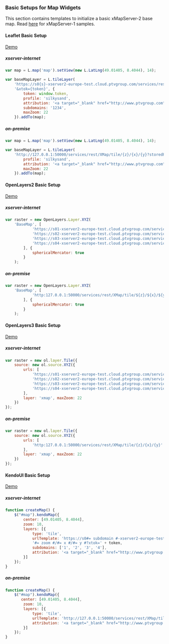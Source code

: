 ### Basic Setups for Map Widgets

This section contains templates to initialize a basic xMapServer-2 base map. Read [here](https://github.com/ptv-logistics/xserverjs/tree/master/boilerplate/xmap-1) for xMapServer-1 samples.

#### Leaflet Basic Setup

[Demo](https://ptv-logistics.github.io/xserverjs/boilerplate/Leaflet.1.0.html)

##### xserver-internet

```javascript
var map = L.map('map').setView(new L.LatLng(49.01405, 8.4044), 14);

var baseMapLayer = L.tileLayer(
    'https://s0{s}-xserver2-europe-test.cloud.ptvgroup.com/services/rest/XMap/tile/{z}/{x}/{y}?storedProfile={profile}' +
    '&xtok={token}', {
        token: window.token,
        profile: 'silkysand',
      	attribution: '<a target="_blank" href="http://www.ptvgroup.com">PTV</a>, HERE',
        subdomains: '1234',
        maxZoom: 22
    }).addTo(map);  
```

##### on-premise

```javascript
var map = L.map('map').setView(new L.LatLng(49.01405, 8.4044), 14);

var baseMapLayer = L.tileLayer(
    'http://127.0.0.1:50000/services/rest/XMap/tile/{z}/{x}/{y}?storedProfile={profile}', {	
        profile: 'silkysand',
        attribution: '<a target="_blank" href="http://www.ptvgroup.com">PTV</a>, HERE',
        maxZoom: 22
    }).addTo(map);
```

#### OpenLayers2 Basic Setup

[Demo](https://ptv-logistics.github.io/xserverjs/boilerplate/OpenLayers2.html)

##### xserver-internet

```javascript
var raster = new OpenLayers.Layer.XYZ(
    'BaseMap', [
            'https://s01-xserver2-europe-test.cloud.ptvgroup.com/services/rest/XMap/tile/${z}/${x}/${y}?xtok=' + token,
            'https://s02-xserver2-europe-test.cloud.ptvgroup.com/services/rest/XMap/tile/${z}/${x}/${y}?xtok=' + token,
            'https://s03-xserver2-europe-test.cloud.ptvgroup.com/services/rest/XMap/tile/${z}/${x}/${y}?xtok=' + token,
            'https://s04-xserver2-europe-test.cloud.ptvgroup.com/services/rest/XMap/tile/${z}/${x}/${y}?xtok=' + token
        ], {
            sphericalMercator: true
        }
    );
```

##### on-premise

```javascript
var raster = new OpenLayers.Layer.XYZ(
    'BaseMap', [
            'http:127.0.0.1:50000/services/rest/XMap/tile/${z}/${x}/${y}'
        ], {
            sphericalMercator: true
        }
    );
```

#### OpenLayers3 Basic Setup

[Demo](https://ptv-logistics.github.io/xserverjs/boilerplate/OpenLayers3.html)

##### xserver-internet

```javascript
var raster = new ol.layer.Tile({
    source: new ol.source.XYZ({
        urls: [
            'https://s01-xserver2-europe-test.cloud.ptvgroup.com/services/rest/XMap/tile/{z}/{x}/{y}?xtok=' + token,
            'https://s02-xserver2-europe-test.cloud.ptvgroup.com/services/rest/XMap/tile/{z}/{x}/{y}?xtok=' + token,
            'https://s03-xserver2-europe-test.cloud.ptvgroup.com/services/rest/XMap/tile/{z}/{x}/{y}?xtok=' + token,
            'https://s04-xserver2-europe-test.cloud.ptvgroup.com/services/rest/XMap/tile/{z}/{x}/{y}?xtok=' + token
        ],
        layer: 'xmap', maxZoom: 22
    })
});
```

##### on-premise

```javascript
var raster = new ol.layer.Tile({
    source: new ol.source.XYZ({
        urls: [
            'http:127.0.0.1:50000/services/rest/XMap/tile/{z}/{x}/{y}'
        ],
        layer: 'xmap', maxZoom: 22
    })
});
```


#### KendoUI Basic Setup

[Demo](https://ptv-logistics.github.io/xserverjs/boilerplate/KendoUI.html)

##### xserver-internet

```javascript
function createMap() {
    $("#map").kendoMap({
        center: [49.01405, 8.4044],
        zoom: 10,
        layers: [{
            type: 'tile',
            urlTemplate: 'https://s0#= subdomain #-xserver2-europe-test.cloud.ptvgroup.com/services/rest/XMap/tile/' +
            '#= zoom #/#= x #/#= y #?xtok=' + token,
            subdomains: ['1', '2', '3', '4'],
            attribution: '<a target="_blank" href="http://www.ptvgroup.com">PTV</a>, HERE'
        }]
    });
}
```

##### on-premise
```javascript
function createMap() {
    $("#map").kendoMap({
       center: [49.01405, 8.4044],
        zoom: 10,
        layers: [{
            type: 'tile',
            urlTemplate: 'http://127.0.0.1:50000/services/rest/XMap/tile/#= zoom #/#= x #/#= y #',
            attribution: '<a target="_blank" href="http://www.ptvgroup.com">PTV</a>, HERE'
        }]
    });
}
```

